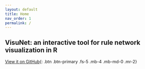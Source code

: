 ```yaml
---
layout: default
title: Home
nav_order: 1
permalink: /
---
```


## VisuNet: an interactive tool for rule network visualization in R


[View it on GitHub](https://github.com/komorowskilab/VisuNet){: .btn .btn-primary .fs-5 .mb-4 .mb-md-0 .mr-2}
